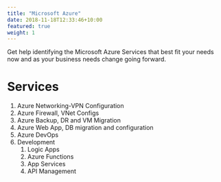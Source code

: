 ```yaml
---
title: "Microsoft Azure"
date: 2018-11-18T12:33:46+10:00
featured: true
weight: 1
---
```


Get help identifying the Microsoft Azure Services that best fit your needs now and as your business needs change going forward.

# Services 

1. Azure Networking-VPN Configuration
2. Azure Firewall, VNet Configs
3. Azure Backup, DR and VM Migration
4. Azure Web App, DB migration and configuration
5. Azure DevOps
6. Development
   1. Logic Apps
   2. Azure Functions
   3. App Services
   4. API Management
